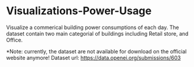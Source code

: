 # Visualizations-Power-Usage

Visualize a commerical building power consumptions of each day. The dataset contain two main categorial of buildings including Retail store, and Office.

*Note: currently, the dataset are not available for download on the official website anymore!
Dataset url: https://data.openei.org/submissions/603